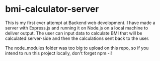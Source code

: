 # bmi-calculator-server

This is my first ever attempt at Backend web development. I have made a server with Express.js and running it on Node.js on a local machine to deliver output.
The user can input data to calculate BMI that will be calculated server-side and then the calculations sent back to the user. 

The node_modules folder was too big to upload on this repo, so if you intend to run this project locally, don't forget npm -i! 
